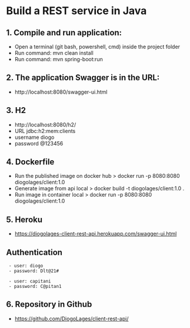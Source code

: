 # Build a REST service in Java

## 1. Compile and run application:
 - Open a terminal (git bash, powershell, cmd) inside the project folder
 - Run command: mvn clean install
 - Run command: mvn spring-boot:run

## 2. The application Swagger is in the URL: 
 - http://localhost:8080/swagger-ui.html

## 3. H2
 - http://localhost:8080/h2/
 - URL jdbc:h2:mem:clients
 - username diogo
 - password @123456

## 4. Dockerfile
 - Run the published image on docker hub > docker run -p 8080:8080 diogolages/client:1.0
 - Generate image from api local > docker build -t diogolages/client:1.0 .
 - Run image in container local > docker run -p 8080:8080 diogolages/client:1.0
 
## 5. Heroku
 - https://diogolages-client-rest-api.herokuapp.com/swagger-ui.html
## Authentication
	 - user: diogo
	 - password: Dlt@21#

	 - user: capitani
	 - password: C@pitan1
 
## 6. Repository in Github
 - https://github.com/DiogoLages/client-rest-api/
 
 

